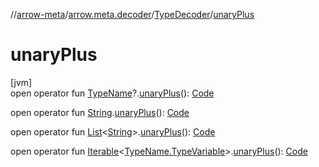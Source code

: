 //[arrow-meta](../../../index.md)/[arrow.meta.decoder](../index.md)/[TypeDecoder](index.md)/[unaryPlus](unary-plus.md)

# unaryPlus

[jvm]\
open operator fun [TypeName](../../arrow.meta.ast/-type-name/index.md)?.[unaryPlus](unary-plus.md)(): [Code](../../arrow.meta.ast/-code/index.md)

open operator fun [String](https://kotlinlang.org/api/latest/jvm/stdlib/kotlin/-string/index.html).[unaryPlus](unary-plus.md)(): [Code](../../arrow.meta.ast/-code/index.md)

open operator fun [List](https://kotlinlang.org/api/latest/jvm/stdlib/kotlin.collections/-list/index.html)&lt;[String](https://kotlinlang.org/api/latest/jvm/stdlib/kotlin/-string/index.html)&gt;.[unaryPlus](unary-plus.md)(): [Code](../../arrow.meta.ast/-code/index.md)

open operator fun [Iterable](https://kotlinlang.org/api/latest/jvm/stdlib/kotlin.collections/-iterable/index.html)&lt;[TypeName.TypeVariable](../../arrow.meta.ast/-type-name/-type-variable/index.md)&gt;.[unaryPlus](unary-plus.md)(): [Code](../../arrow.meta.ast/-code/index.md)

